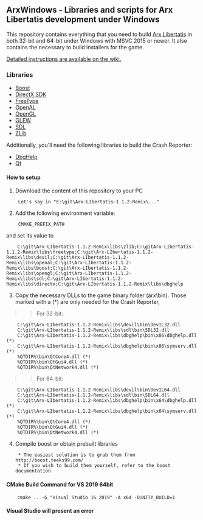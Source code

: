 ## ArxWindows - Libraries and scripts for Arx Libertatis development under Windows

This repository contains everything that you need to build [Arx Libertatis](https://arx-libertatis.org/) in both 32-bit and 64-bit under Windows with MSVC 2015 or newer.
It also contains the necessary to build installers for the game.

[Detailed instructions are available on the wiki.](https://wiki.arx-libertatis.org/Downloading_and_Compiling_under_Windows)


### Libraries

* [Boost](http://www.boost.org/)
* [DirectX SDK](http://msdn.microsoft.com/en-us/directx/aa937788/)
* [FreeType](http://www.freetype.org/)
* [OpenAL](http://connect.creativelabs.com/openal/)
* [OpenGL](http://www.opengl.org/registry/)
* [GLEW](http://glew.sourceforge.net/)
* [SDL](http://www.libsdl.org/)
* [ZLib](http://zlib.net/)

Additionally, you'll need the following libraries to build the Crash Reporter:

* [DbgHelp](http://msdn.microsoft.com/en-us/windows/hardware/gg463009)
* [Qt](http://qt.nokia.com/)


#### How to setup

1. Download the content of this repository to your PC

        Let's say in "E:\git\Arx-LIbertatis-1.1.2-Remix\..."

2. Add the following environment variable:

        CMAKE_PREFIX_PATH
and set its value to

        C:\git\Arx-LIbertatis-1.1.2-Remix\libs\zlib;C:\gitArx-LIbertatis-1.1.2-Remix\libs\freetype;C:\git\Arx-LIbertatis-1.1.2-Remix\libs\devil;C:\git\Arx-LIbertatis-1.1.2-Remix\libs\openal;C:\git\Arx-LIbertatis-1.1.2-Remix\libs\boost;C:\git\Arx-LIbertatis-1.1.2-Remix\libs\opengl;C:\git\Arx-LIbertatis-1.1.2-Remix\libs\sdl;C:\git\Arx-LIbertatis-1.1.2-Remix\libs\directx;C:\git\Arx-LIbertatis-1.1.2-Remix\libs\dbghelp

3. Copy the necessary DLLs to the game binary folder (arx\bin). Those marked with a (*) are only needed for the Crash Reporter, 

>>For 32-bit:
>>
        C:\git\Arx-LIbertatis-1.1.2-Remix\libs\devil\bin\DevIL32.dll
        C:\git\Arx-LIbertatis-1.1.2-Remix\libs\sdl\bin\SDL32.dll
        C:\git\Arx-LIbertatis-1.1.2-Remix\libs\dbghelp\bin\x86\dbghelp.dll (*)
        C:\git\Arx-LIbertatis-1.1.2-Remix\libs\dbghelp\bin\x86\symserv.dll (*)
        %QTDIR%\bin\QtCore4.dll (*)
        %QTDIR%\bin\QtGui4.dll (*)
        %QTDIR%\bin\QtNetwork4.dll (*)
        
>>For 64-bit:
>>
        C:\git\Arx-LIbertatis-1.1.2-Remix\libs\devil\bin\DevIL64.dll
        C:\git\Arx-LIbertatis-1.1.2-Remix\libs\sdl\bin\SDL64.dll
        C:\git\Arx-LIbertatis-1.1.2-Remix\libs\dbghelp\bin\x64\dbghelp.dll (*)
        C:\git\Arx-LIbertatis-1.1.2-Remix\libs\dbghelp\bin\x64\symserv.dll (*)
        %QTDIR%\bin\QtCore4.dll (*)
        %QTDIR%\bin\QtGui4.dll (*)
        %QTDIR%\bin\QtNetwork4.dll (*)

4. Compile boost or obtain prebuilt libraries
        
        * The easiest solution is to grab them from http://boost.teeks99.com/
        * If you wish to build them yourself, refer to the boost documentation
		

#### CMake Build Command for VS 2019 64bit
		cmake .. -G "Visual Studio 16 2019" -A x64 -DUNITY_BUILD=1
		
#### Visual Studio will present an error
